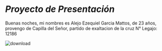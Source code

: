 # _Proyecto de Presentación_ #
Buenas noches, mi nombres es Alejo Ezequiel Garcia Mattos, de 23 años, provengo de Capilla del Señor, partido de exaltacion de la cruz
N° Legajo: 12186

![download](https://user-images.githubusercontent.com/128099878/227059608-b4472b0b-2b2e-481f-8cad-7fe465326804.jpg)
